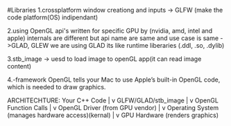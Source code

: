 
#Libraries
1.crossplatform window creationg and inputs -> GLFW (make the code platform(OS) indipendant)

2.using OpenGL api's written for specific GPU by (nvidia, amd, intel and apple) internals are different but api name are same and use case is same
->GLAD, GLEW
we are using GLAD
its like runtime liberaries (.ddl, .so, .dylib)

3.stb_image -> uesd to load image to openGL app(it can read image content)

4.-framework OpenGL tells your Mac to use Apple’s built-in OpenGL code, which is needed to draw graphics.



ARCHITECHTURE:
Your C++ Code
    |
    v
GLFW/GLAD/stb_image
    |
    v
OpenGL Function Calls
    |
    v
OpenGL Driver (from GPU vendor)
    |
    v
Operating System (manages hardware access)(kernal)
    |
    v
GPU Hardware (renders graphics)



